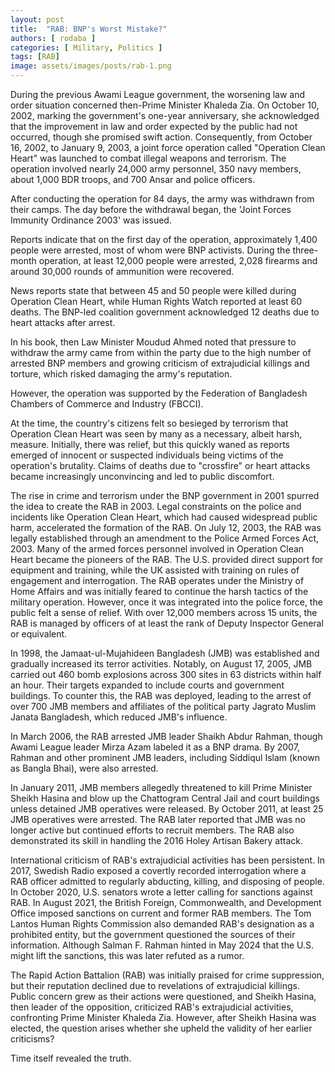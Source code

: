 ```yaml
---
layout: post
title:  "RAB: BNP's Worst Mistake?"
authors: [ rodaba ]
categories: [ Military, Politics ]
tags: [RAB]
image: assets/images/posts/rab-1.png
---
```


During the previous Awami League government, the worsening law and order situation concerned then-Prime Minister Khaleda Zia. On October 10, 2002, marking the government's one-year anniversary, she acknowledged that the improvement in law and order expected by the public had not occurred, though she promised swift action. Consequently, from October 16, 2002, to January 9, 2003, a joint force operation called "Operation Clean Heart" was launched to combat illegal weapons and terrorism. The operation involved nearly 24,000 army personnel, 350 navy members, about 1,000 BDR troops, and 700 Ansar and police officers.

After conducting the operation for 84 days, the army was withdrawn from their camps. The day before the withdrawal began, the 'Joint Forces Immunity Ordinance 2003' was issued.

Reports indicate that on the first day of the operation, approximately 1,400 people were arrested, most of whom were BNP activists. During the three-month operation, at least 12,000 people were arrested, 2,028 firearms and around 30,000 rounds of ammunition were recovered.

News reports state that between 45 and 50 people were killed during Operation Clean Heart, while Human Rights Watch reported at least 60 deaths. The BNP-led coalition government acknowledged 12 deaths due to heart attacks after arrest.

In his book, then Law Minister Moudud Ahmed noted that pressure to withdraw the army came from within the party due to the high number of arrested BNP members and growing criticism of extrajudicial killings and torture, which risked damaging the army's reputation.

However, the operation was supported by the Federation of Bangladesh Chambers of Commerce and Industry (FBCCI).

At the time, the country's citizens felt so besieged by terrorism that Operation Clean Heart was seen by many as a necessary, albeit harsh, measure. Initially, there was relief, but this quickly waned as reports emerged of innocent or suspected individuals being victims of the operation's brutality. Claims of deaths due to "crossfire" or heart attacks became increasingly unconvincing and led to public discomfort.

The rise in crime and terrorism under the BNP government in 2001 spurred the idea to create the RAB in 2003. Legal constraints on the police and incidents like Operation Clean Heart, which had caused widespread public harm, accelerated the formation of the RAB. On July 12, 2003, the RAB was legally established through an amendment to the Police Armed Forces Act, 2003. Many of the armed forces personnel involved in Operation Clean Heart became the pioneers of the RAB. The U.S. provided direct support for equipment and training, while the UK assisted with training on rules of engagement and interrogation. The RAB operates under the Ministry of Home Affairs and was initially feared to continue the harsh tactics of the military operation. However, once it was integrated into the police force, the public felt a sense of relief. With over 12,000 members across 15 units, the RAB is managed by officers of at least the rank of Deputy Inspector General or equivalent.

In 1998, the Jamaat-ul-Mujahideen Bangladesh (JMB) was established and gradually increased its terror activities. Notably, on August 17, 2005, JMB carried out 460 bomb explosions across 300 sites in 63 districts within half an hour. Their targets expanded to include courts and government buildings. To counter this, the RAB was deployed, leading to the arrest of over 700 JMB members and affiliates of the political party Jagrato Muslim Janata Bangladesh, which reduced JMB's influence.

In March 2006, the RAB arrested JMB leader Shaikh Abdur Rahman, though Awami League leader Mirza Azam labeled it as a BNP drama. By 2007, Rahman and other prominent JMB leaders, including Siddiqul Islam (known as Bangla Bhai), were also arrested.

In January 2011, JMB members allegedly threatened to kill Prime Minister Sheikh Hasina and blow up the Chattogram Central Jail and court buildings unless detained JMB operatives were released. By October 2011, at least 25 JMB operatives were arrested. The RAB later reported that JMB was no longer active but continued efforts to recruit members. The RAB also demonstrated its skill in handling the 2016 Holey Artisan Bakery attack.

International criticism of RAB's extrajudicial activities has been persistent. In 2017, Swedish Radio exposed a covertly recorded interrogation where a RAB officer admitted to regularly abducting, killing, and disposing of people. In October 2020, U.S. senators wrote a letter calling for sanctions against RAB. In August 2021, the British Foreign, Commonwealth, and Development Office imposed sanctions on current and former RAB members. The Tom Lantos Human Rights Commission also demanded RAB's designation as a prohibited entity, but the government questioned the sources of their information. Although Salman F. Rahman hinted in May 2024 that the U.S. might lift the sanctions, this was later refuted as a rumor.

The Rapid Action Battalion (RAB) was initially praised for crime suppression, but their reputation declined due to revelations of extrajudicial killings. Public concern grew as their actions were questioned, and Sheikh Hasina, then leader of the opposition, criticized RAB's extrajudicial activities, confronting Prime Minister Khaleda Zia. However, after Sheikh Hasina was elected, the question arises whether she upheld the validity of her earlier criticisms?

Time itself revealed the truth.